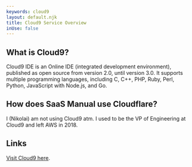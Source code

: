 ```yaml
---
keywords: cloud9
layout: default.njk
title: Cloud9 Service Overview
inUse: false
---
```


## What is Cloud9?

Cloud9 IDE is an Online IDE (integrated development environment), published as open source from version 2.0, until version 3.0. It supports multiple programming languages, including C, C++, PHP, Ruby, Perl, Python, JavaScript with Node.js, and Go.

## How does SaaS Manual use Cloudflare?

I (Nikolai) am not using Cloud9 atm. I used to be the VP of Engineering at Cloud9 and left AWS in 2018.

## Links

[Visit Cloud9 here](https://c9.io).